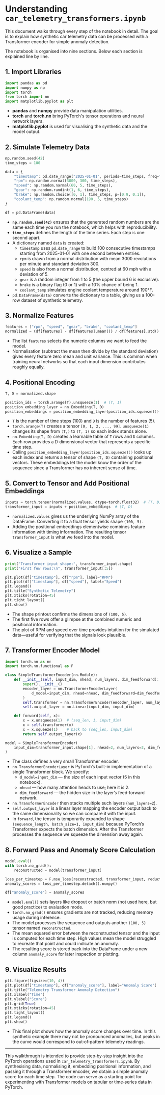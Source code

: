 # Understanding `car_telemetry_transformers.ipynb`

This document walks through every step of the notebook in detail. The goal is to explain how synthetic car telemetry data can be processed with a Transformer encoder for simple anomaly detection.

The notebook is organised into nine sections. Below each section is explained line by line.

## 1. Import Libraries

```python
import pandas as pd
import numpy as np
import torch
from torch import nn
import matplotlib.pyplot as plt
```

* **pandas** and **numpy** provide data manipulation utilities.
* **torch** and **torch.nn** bring PyTorch's tensor operations and neural network layers.
* **matplotlib.pyplot** is used for visualising the synthetic data and the model output.

## 2. Simulate Telemetry Data

```python
np.random.seed(42)
time_steps = 100

data = {
    "timestamp": pd.date_range("2025-01-01", periods=time_steps, freq="1s"),
    "rpm": np.random.normal(3000, 300, time_steps),
    "speed": np.random.normal(60, 5, time_steps),
    "gear": np.random.randint(1, 6, time_steps),
    "brake": np.random.choice([0, 1], time_steps, p=[0.9, 0.1]),
    "coolant_temp": np.random.normal(190, 5, time_steps)
}

df = pd.DataFrame(data)
```

* **`np.random.seed(42)`** ensures that the generated random numbers are the same each time you run the notebook, which helps with reproducibility.
* **`time_steps`** defines the length of the time series. Each step is one second apart.
* A dictionary named `data` is created:
  * `timestamp` uses `pd.date_range` to build 100 consecutive timestamps starting from 2025-01-01 with one second between entries.
  * `rpm` is drawn from a normal distribution with mean 3000 revolutions per minute and standard deviation 300.
  * `speed` is also from a normal distribution, centred at 60 mph with a deviation of 5.
  * `gear` is a random integer from 1 to 5 (the upper bound 6 is exclusive).
  * `brake` is a binary flag (0 or 1) with a 10% chance of being 1.
  * `coolant_temp` simulates engine coolant temperature around 190°F.
* `pd.DataFrame(data)` converts the dictionary to a table, giving us a 100-row dataset of synthetic telemetry.

## 3. Normalize Features

```python
features = ["rpm", "speed", "gear", "brake", "coolant_temp"]
normalized = (df[features] - df[features].mean()) / df[features].std()
```

* The list `features` selects the numeric columns we want to feed the model.
* Normalisation (subtract the mean then divide by the standard deviation) gives every feature zero mean and unit variance. This is common when training neural networks so that each input dimension contributes roughly equally.

## 4. Positional Encoding

```python
T, D = normalized.shape

position_ids = torch.arange(T).unsqueeze(1)  # (T, 1)
position_embedding_layer = nn.Embedding(T, D)
position_embeddings = position_embedding_layer(position_ids.squeeze())
```

* `T` is the number of time steps (100) and `D` is the number of features (5).
* `torch.arange(T)` creates a tensor `[0, 1, 2, ..., 99]`. `unsqueeze(1)` changes its shape from `(T,)` to `(T, 1)` so each index stands alone.
* `nn.Embedding(T, D)` creates a learnable table of `T` rows and `D` columns. Each row provides a D‑dimensional vector that represents a specific time step.
* Calling `position_embedding_layer(position_ids.squeeze())` looks up each index and returns a tensor of shape `(T, D)` containing positional vectors. These embeddings let the model know the order of the sequence since a Transformer has no inherent sense of time.

## 5. Convert to Tensor and Add Positional Embeddings

```python
inputs = torch.tensor(normalized.values, dtype=torch.float32)  # (T, D)
transformer_input = inputs + position_embeddings  # (T, D)
```

* `normalized.values` gives us the underlying NumPy array of the DataFrame. Converting it to a float tensor yields shape `(100, 5)`.
* Adding the positional embeddings elementwise combines feature information with timing information. The resulting tensor `transformer_input` is what we feed into the model.

## 6. Visualize a Sample

```python
print("Transformer input shape:", transformer_input.shape)
print("First few rows:\n", transformer_input[:5])

plt.plot(df["timestamp"], df["rpm"], label="RPM")
plt.plot(df["timestamp"], df["speed"], label="Speed")
plt.legend()
plt.title("Synthetic Telemetry")
plt.xticks(rotation=45)
plt.tight_layout()
plt.show()
```

* The shape printout confirms the dimensions of `(100, 5)`.
* The first five rows offer a glimpse at the combined numeric and positional information.
* The plot of RPM and speed over time provides intuition for the simulated data—useful for verifying that the signals look plausible.

## 7. Transformer Encoder Model

```python
import torch.nn as nn
import torch.nn.functional as F

class SimpleTransformerEncoder(nn.Module):
    def __init__(self, input_dim, nhead, num_layers, dim_feedforward):
        super().__init__()
        encoder_layer = nn.TransformerEncoderLayer(
            d_model=input_dim, nhead=nhead, dim_feedforward=dim_feedforward
        )
        self.transformer = nn.TransformerEncoder(encoder_layer, num_layers=num_layers)
        self.output_layer = nn.Linear(input_dim, input_dim)

    def forward(self, x):
        x = x.unsqueeze(1)  # (seq_len, 1, input_dim)
        x = self.transformer(x)
        x = x.squeeze(1)    # back to (seq_len, input_dim)
        return self.output_layer(x)

model = SimpleTransformerEncoder(
    input_dim=transformer_input.shape[1], nhead=2, num_layers=2, dim_feedforward=128
)
```

* The class defines a very small Transformer encoder.
* `nn.TransformerEncoderLayer` is PyTorch’s built-in implementation of a single Transformer block. We specify:
  * `d_model=input_dim` — the size of each input vector (5 in this notebook).
  * `nhead` — how many attention heads to use; here it is 2.
  * `dim_feedforward` — the hidden size in the layer’s feed‑forward network.
* `nn.TransformerEncoder` then stacks multiple such layers (`num_layers=2`).
* `self.output_layer` is a linear layer mapping the encoder output back to the same dimensionality so we can compare it with the input.
* In `forward`, the tensor is temporarily expanded to shape `(sequence_length, batch_size=1, input_dim)` because PyTorch’s Transformer expects the batch dimension. After the Transformer processes the sequence we squeeze the dimension away again.

## 8. Forward Pass and Anomaly Score Calculation

```python
model.eval()
with torch.no_grad():
    reconstructed = model(transformer_input)

loss_per_timestep = F.mse_loss(reconstructed, transformer_input, reduction='none').mean(dim=1)
anomaly_scores = loss_per_timestep.detach().numpy()

df["anomaly_score"] = anomaly_scores
```

* `model.eval()` sets layers like dropout or batch norm (not used here, but good practice) to evaluation mode.
* `torch.no_grad()` ensures gradients are not tracked, reducing memory usage during inference.
* The model processes the sequence and outputs another `(100, 5)` tensor named `reconstructed`.
* The mean squared error between the reconstructed tensor and the input is computed for each time step. High values mean the model struggled to recreate that point and could indicate an anomaly.
* The resulting score is stored back into the DataFrame under a new column `anomaly_score` for later inspection or plotting.

## 9. Visualize Results

```python
plt.figure(figsize=(10, 4))
plt.plot(df["timestamp"], df["anomaly_score"], label="Anomaly Score")
plt.title("Telemetry Transformer Anomaly Detection")
plt.xlabel("Time")
plt.ylabel("Score")
plt.grid(True)
plt.xticks(rotation=45)
plt.tight_layout()
plt.legend()
plt.show()
```

* This final plot shows how the anomaly score changes over time. In this synthetic example there may not be pronounced anomalies, but peaks in the curve would correspond to out‑of‑pattern telemetry readings.

---

This walkthrough is intended to provide step‑by‑step insight into the PyTorch operations used in `car_telemetry_transformers.ipynb`. By synthesising data, normalising it, embedding positional information, and passing it through a Transformer encoder, we obtain a simple anomaly score for each time step. The code can serve as a starting point for experimenting with Transformer models on tabular or time‑series data in PyTorch.
